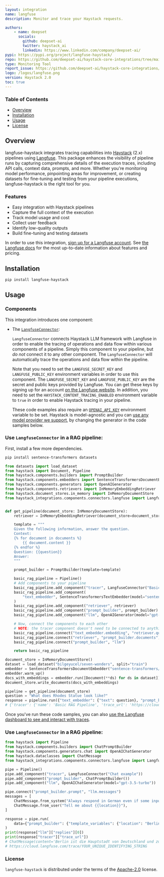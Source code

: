 ```yaml
---
layout: integration
name: langfuse
description: Monitor and trace your Haystack requests.

authors:
    - name: deepset
      socials:
        github: deepset-ai
        twitter: haystack_ai
        linkedin: https://www.linkedin.com/company/deepset-ai/
pypi: https://pypi.org/project/langfuse-haystack/
repo: https://github.com/deepset-ai/haystack-core-integrations/tree/main/integrations/langfuse
type: Monitoring Tool
report_issue: https://github.com/deepset-ai/haystack-core-integrations/issues
logo: /logos/langfuse.png
version: Haystack 2.0
toc: true
---
```

### **Table of Contents**
- [Overview](#overview)
- [Installation](#installation)
- [Usage](#usage)
- [License](#license)

## Overview

langfuse-haystack integrates tracing capabilities into [Haystack](https://github.com/deepset-ai/haystack) (2.x) pipelines using [Langfuse](https://langfuse.com/). This package enhances the visibility of pipeline runs by capturing comprehensive details of the execution traces, including API calls, context data, prompts, and more. Whether you're monitoring model performance, pinpointing areas for improvement, or creating datasets for fine-tuning and testing from your pipeline executions, langfuse-haystack is the right tool for you.

### Features

- Easy integration with Haystack pipelines
- Capture the full context of the execution
- Track model usage and cost
- Collect user feedback
- Identify low-quality outputs
- Build fine-tuning and testing datasets

In order to use this integration, [sign up for a Langfuse account](https://langfuse.com/). See [the Langfuse docs](https://langfuse.com/docs) for the most up-to-date information about features and pricing. 

## Installation

```bash
pip install langfuse-haystack
```

## Usage
### Components
This integration introduces one component:

- The [`LangfuseConnector`](https://docs.haystack.deepset.ai/docs/langfuseconnector): 
  
    `LangfuseConnector` connects Haystack LLM framework with Langfuse in order to enable the tracing of operations
    and data flow within various components of a pipeline.
    Simply this component to your pipeline, but *do not* connect it to any other component. The `LangfuseConnector`
    will automatically trace the operations and data flow within the pipeline.

    Note that you need to set the `LANGFUSE_SECRET_KEY` and `LANGFUSE_PUBLIC_KEY` environment variables in order
    to use this component. The `LANGFUSE_SECRET_KEY` and `LANGFUSE_PUBLIC_KEY` are the secret and public keys provided
    by Langfuse. You can get these keys by signing up for an account [on the Langfuse website](https://langfuse.com/).
    In addition, you need to set the `HAYSTACK_CONTENT_TRACING_ENABLED` environment variable to `true` in order to
    enable Haystack tracing in your pipeline.

    These code examples also require an [`OPENAI_API_KEY`](https://help.openai.com/en/articles/4936850-where-do-i-find-my-openai-api-key) environment variable to be set. Haystack is model-agnostic and you can [use any model provider we support](https://docs.haystack.deepset.ai/docs/generators), by changing the generator in the code samples below.

### Use `LangfuseConnector` in a RAG pipeline:

First, install a few more dependencies.
```bash
pip install sentence-transformers datasets
```
```python
from datasets import load_dataset
from haystack import Document, Pipeline
from haystack.components.builders import PromptBuilder
from haystack.components.embedders import SentenceTransformersDocumentEmbedder, SentenceTransformersTextEmbedder
from haystack.components.generators import OpenAIGenerator
from haystack.components.retrievers import InMemoryEmbeddingRetriever
from haystack.document_stores.in_memory import InMemoryDocumentStore
from haystack_integrations.components.connectors.langfuse import LangfuseConnector


def get_pipeline(document_store: InMemoryDocumentStore):
    retriever = InMemoryEmbeddingRetriever(document_store=document_store, top_k=2)

    template = """
    Given the following information, answer the question.
    Context:
    {% for document in documents %}
        {{ document.content }}
    {% endfor %}
    Question: {{question}}
    Answer:
    """

    prompt_builder = PromptBuilder(template=template)

    basic_rag_pipeline = Pipeline()
    # Add components to your pipeline
    basic_rag_pipeline.add_component("tracer", LangfuseConnector("Basic RAG Pipeline"))
    basic_rag_pipeline.add_component(
        "text_embedder", SentenceTransformersTextEmbedder(model="sentence-transformers/all-MiniLM-L6-v2")
    )
    basic_rag_pipeline.add_component("retriever", retriever)
    basic_rag_pipeline.add_component("prompt_builder", prompt_builder)
    basic_rag_pipeline.add_component("llm", OpenAIGenerator(model="gpt-3.5-turbo", generation_kwargs={"n": 2}))

    # Now, connect the components to each other
    # NOTE: the tracer component doesn't need to be connected to anything in order to work
    basic_rag_pipeline.connect("text_embedder.embedding", "retriever.query_embedding")
    basic_rag_pipeline.connect("retriever", "prompt_builder.documents")
    basic_rag_pipeline.connect("prompt_builder", "llm")

    return basic_rag_pipeline

document_store = InMemoryDocumentStore()
dataset = load_dataset("bilgeyucel/seven-wonders", split="train")
embedder = SentenceTransformersDocumentEmbedder("sentence-transformers/all-MiniLM-L6-v2")
embedder.warm_up()
docs_with_embeddings = embedder.run([Document(**ds) for ds in dataset]).get("documents") or []  # type: ignore
document_store.write_documents(docs_with_embeddings)

pipeline = get_pipeline(document_store)
question = "What does Rhodes Statue look like?"
response = pipeline.run({"text_embedder": {"text": question}, "prompt_builder": {"question": question}})
# {'tracer': {'name': 'Basic RAG Pipeline', 'trace_url': 'https://cloud.langfuse.com/trace/3d52b8cc-87b6-4977-8927-5e9f3ff5b1cb'}, 'llm': {'replies': ['The Rhodes Statue was described as being about 105 feet tall, with iron tie bars and brass plates forming the skin. It was built on a white marble pedestal near the Rhodes harbour entrance. The statue was filled with stone blocks as construction progressed.', 'The Rhodes Statue was described as being about 32 meters (105 feet) tall, built with iron tie bars, brass plates for skin, and filled with stone blocks. It stood on a 15-meter-high white marble pedestal near the Rhodes harbor entrance.'], 'meta': [{'model': 'gpt-3.5-turbo-0125', 'index': 0, 'finish_reason': 'stop', 'usage': {'completion_tokens': 100, 'prompt_tokens': 453, 'total_tokens': 553}}, {'model': 'gpt-3.5-turbo-0125', 'index': 1, 'finish_reason': 'stop', 'usage': {'completion_tokens': 100, 'prompt_tokens': 453, 'total_tokens': 553}}]}}
```

Once you've run these code samples, you can also [use the Langfuse dashboard to see and interact with traces](https://langfuse.com/docs/demo).

### Use `LangfuseConnector` in a RAG pipeline:

```python
from haystack import Pipeline
from haystack.components.builders import ChatPromptBuilder
from haystack.components.generators.chat import OpenAIChatGenerator
from haystack.dataclasses import ChatMessage
from haystack_integrations.components.connectors.langfuse import LangfuseConnector

pipe = Pipeline()
pipe.add_component("tracer", LangfuseConnector("Chat example"))
pipe.add_component("prompt_builder", ChatPromptBuilder())
pipe.add_component("llm", OpenAIChatGenerator(model="gpt-3.5-turbo"))

pipe.connect("prompt_builder.prompt", "llm.messages")
messages = [
    ChatMessage.from_system("Always respond in German even if some input data is in other languages."),
    ChatMessage.from_user("Tell me about {{location}}"),
]

response = pipe.run(
    data={"prompt_builder": {"template_variables": {"location": "Berlin"}, "template": messages}}
)
print(response["llm"]["replies"][0])
print(response["tracer"]["trace_url"])
# ChatMessage(content='Berlin ist die Hauptstadt von Deutschland und zugleich eines der bekanntesten kulturellen Zentren Europas. Die Stadt hat eine faszinierende Geschichte, die bis in die Zeiten des Zweiten Weltkriegs und des Kalten Krieges zurückreicht. Heute ist Berlin für seine vielfältige Kunst- und Musikszene, seine historischen Stätten wie das Brandenburger Tor und die Berliner Mauer sowie seine lebendige Street-Food-Kultur bekannt. Berlin ist auch für seine grünen Parks und Seen beliebt, die den Bewohnern und Besuchern Raum für Erholung bieten.', role=<ChatRole.ASSISTANT: 'assistant'>, name=None, meta={'model': 'gpt-3.5-turbo-0125', 'index': 0, 'finish_reason': 'stop', 'usage': {'completion_tokens': 137, 'prompt_tokens': 29, 'total_tokens': 166}})
# https://cloud.langfuse.com/trace/YOUR_UNIQUE_IDENTIFYING_STRING
```

### License

`langfuse-haystack` is distributed under the terms of the [Apache-2.0](https://spdx.org/licenses/Apache-2.0.html) license.

